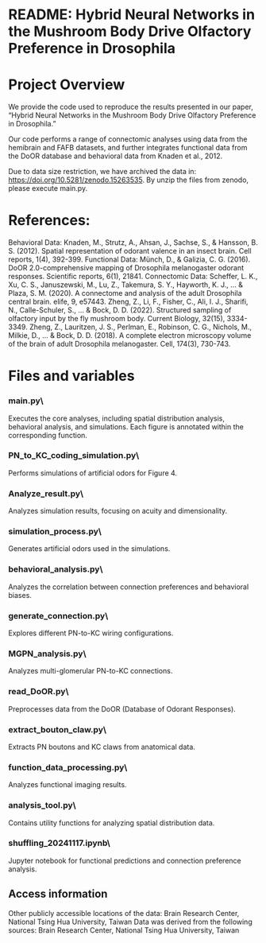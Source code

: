 # README: Hybrid Neural Networks in the Mushroom Body Drive Olfactory Preference in Drosophila
# Project Overview
We provide the code used to reproduce the results presented in our paper, “Hybrid Neural Networks in the Mushroom Body Drive Olfactory Preference in Drosophila.”

Our code performs a range of connectomic analyses using data from the hemibrain and FAFB datasets, and further integrates functional data from the DoOR database and behavioral data from Knaden et al., 2012.

Due to data size restriction, we have archived the data in: https://doi.org/10.5281/zenodo.15263535. 
By unzip the files from zenodo, please execute main.py.

# References:
Behavioral Data:
Knaden, M., Strutz, A., Ahsan, J., Sachse, S., & Hansson, B. S. (2012). Spatial representation of odorant valence in an insect brain. Cell reports, 1(4), 392-399.
Functional Data:
Münch, D., & Galizia, C. G. (2016). DoOR 2.0-comprehensive mapping of Drosophila melanogaster odorant responses. Scientific reports, 6(1), 21841.
Connectomic Data:
Scheffer, L. K., Xu, C. S., Januszewski, M., Lu, Z., Takemura, S. Y., Hayworth, K. J., … & Plaza, S. M. (2020). A connectome and analysis of the adult Drosophila central brain. elife, 9, e57443.
Zheng, Z., Li, F., Fisher, C., Ali, I. J., Sharifi, N., Calle-Schuler, S., … & Bock, D. D. (2022). Structured sampling of olfactory input by the fly mushroom body. Current Biology, 32(15), 3334-3349.
Zheng, Z., Lauritzen, J. S., Perlman, E., Robinson, C. G., Nichols, M., Milkie, D., … & Bock, D. D. (2018). A complete electron microscopy volume of the brain of adult Drosophila melanogaster. Cell, 174(3), 730-743.

# Files and variables
### main.py\
Executes the core analyses, including spatial distribution analysis, behavioral analysis, and simulations. Each figure is annotated within the corresponding function.
### PN_to_KC_coding_simulation.py\
Performs simulations of artificial odors for Figure 4.
### Analyze_result.py\
Analyzes simulation results, focusing on acuity and dimensionality.
### simulation_process.py\
Generates artificial odors used in the simulations.
### behavioral_analysis.py\
Analyzes the correlation between connection preferences and behavioral biases.
### generate_connection.py\
Explores different PN-to-KC wiring configurations.
### MGPN_analysis.py\
Analyzes multi-glomerular PN-to-KC connections.
### read_DoOR.py\
Preprocesses data from the DoOR (Database of Odorant Responses).
### extract_bouton_claw.py\
Extracts PN boutons and KC claws from anatomical data.
### function_data_processing.py\
Analyzes functional imaging results.
### analysis_tool.py\
Contains utility functions for analyzing spatial distribution data.
### shuffling_20241117.ipynb\
Jupyter notebook for functional predictions and connection preference analysis.

## Access information
Other publicly accessible locations of the data:
Brain Research Center, National Tsing Hua University, Taiwan
Data was derived from the following sources:
Brain Research Center, National Tsing Hua University, Taiwan
